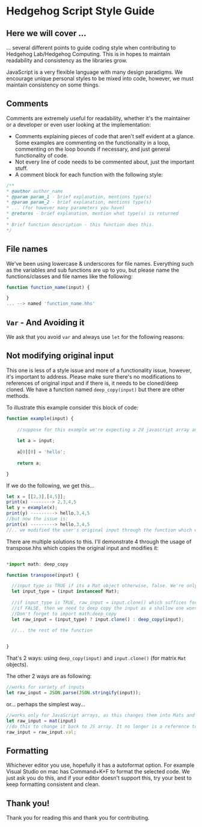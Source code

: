 # Hedgehog Script Style Guide


## Here we will cover ... 
... several different points to guide coding style when contributing to Hedgehog Lab/Hedgehog Computing. This is in hopes to maintain readability and consistency as the libraries grow. 

JavaScript is a very flexible language with many design paradigms. We encourage unique personal styles to be mixed into code, however, we must maintain consistency on some things.

## Comments

Comments are extremely useful for readability, whether it's the maintainer or a developer or even user looking at the implementation:
<ul>
  <li>Comments explaining pieces of code that aren't self evident at a glance. Some examples are commenting on the functionality in a loop, commenting on the loop bounds if necessary, and just general functionality of code.</li>
  <li> Not every line of code needs to be commented about, just the important stuff. </li>
  <li> A comment block for each function with the following style: </li>  
</ul>

```js
/**
* @author author_name
* @param param_1 - brief explanation, mentions type(s)
* @param param_2 - brief explanation, mentions type(s)
* ... (for however many parameters you have)
* @returns - brief explanation, mention what type(s) is returned
*
* Brief function description - this function does this.
*/
```

## File names

We've been using lowercase & underscores for file names. Everything such as the variables and sub functions are up to you, but please name the functions/classes and file names like the following:
```js
function function_name(input) {

}
... --> named 'function_name.hhs'
```

## `Var` - And Avoiding it 

We ask that you avoid `var` and always use `let` for the following reasons: 


## Not modifying original input

This one is less of a style issue and more of a functionality issue, however, it's important to address. Please make sure there's no modifications to references of original input and if there is, it needs to be cloned/deep cloned. We have a function named `deep_copy(input)` but there are other methods. 

To illustrate this example consider this block of code:

```js
function example(input) {
    
    //suppose for this example we're expecting a 2d javascript array and we've checked it
    
    let a = input;
    
    a[0][0] = 'hello';
    
    return a;

}
```

If we do the following, we get this...
```js
let x = [[2,3],[4,5]];
print(x) --------> 2,3,4,5
let y = example(x);
print(y) ---------> hello,3,4,5
//but now the issue is:
print(x) ---------> hello,3,4,5
//.. we modified the user's original input through the function which we want to avoid
```
There are multiple solutions to this. I'll demonstrate 4 through the usage of transpose.hhs which copies the original input and modifies it:

```js

*import math: deep_copy

function transpose(input) {

  //input type is TRUE if its a Mat object otherwise, false. We're only accepting JS arrays and Mat objects.
  let input_type = (input instanceof Mat);
  
  //if input_type is TRUE, raw_input = input.clone() which suffices for Mats, as there is a built in function in the base code for cloning Mats
  //if FALSE, then we need to deep copy the input as a shallow one wont suffice and is only a reference. One can use deep_copy() for that. 
  //Don't forget to import math:deep_copy
  let raw_input = (input_type) ? input.clone() : deep_copy(input);
  
  //... the rest of the function


}
```

That's 2 ways: using `deep_copy(input)` and `input.clone()` (for matrix `Mat` objects). 

The other 2 ways are as following:

```js
//works for variety of inputs
let raw_input = JSON.parse(JSON.stringify(input));
```

or... perhaps the simplest way...

```js
//works only for JavaScript arrays, as this changes them into Mats and then changes them back so we can modify them with JS functions
let raw_input = mat(input)
//do this to change it back to JS array. It no longer is a reference to input. 
raw_input = raw_input.val;
```

## Formatting

Whichever editor you use, hopefully it has a autoformat option. For example Visual Studio on mac has Command+K+F to format the selected code. We just ask you do this, and if your editor doesn't support this, try your best to keep formatting consistent and clean.



## Thank you!

Thank you for reading this and thank you for contributing.

